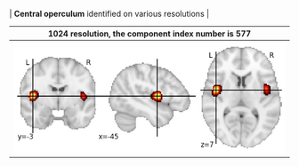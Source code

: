 


| **Central operculum** identified on various resolutions |

| 1024 resolution, the component index number is 577|  
|:---:|  
| ![Component 1024](../1024/final/577.jpg "From component 1024: Central operculum") |
